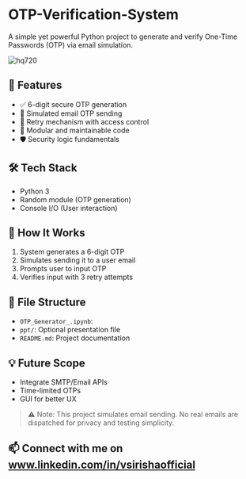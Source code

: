 # OTP-Verification-System
A simple yet powerful Python project to generate and verify One-Time Passwords (OTP) via email simulation.


![hq720](https://github.com/user-attachments/assets/30dbbd3f-a419-4552-b193-5f5343dbc45f)

## 📌 Features

- ✅ 6-digit secure OTP generation
- 📧 Simulated email OTP sending
- 🔁 Retry mechanism with access control
- 🧱 Modular and maintainable code
- 🛡️ Security logic fundamentals

## 🛠️ Tech Stack

- Python 3
- Random module (OTP generation)
- Console I/O (User interaction)

## 🚀 How It Works

1. System generates a 6-digit OTP
2. Simulates sending it to a user email
3. Prompts user to input OTP
4. Verifies input with 3 retry attempts

## 📂 File Structure

- `OTP_Generator_.ipynb`: 
- `ppt/`: Optional presentation file
- `README.md`: Project documentation

## 💡 Future Scope

- Integrate SMTP/Email APIs
- Time-limited OTPs
- GUI for better UX

> ⚠️ Note: This project simulates email sending. No real emails are dispatched for privacy and testing simplicity.

## 📫 Connect with me on www.linkedin.com/in/vsirishaofficial
